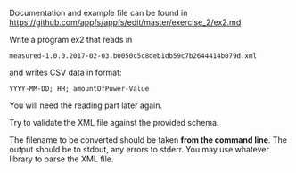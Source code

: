 Documentation and example file can be found in https://github.com/appfs/appfs/edit/master/exercise_2/ex2.md

Write a program ex2 that reads in

	measured-1.0.0.2017-02-03.b0050c5c8deb1db59c7b2644414b079d.xml
	
and writes CSV data in format:

	YYYY-MM-DD; HH; amountOfPower-Value
	
You will need the reading part later again.

Try to validate the XML file against the provided schema.

The filename to be converted should be taken **from the command line**.
The output should be to stdout, any errors to stderr.
You may use whatever library to parse the XML file.
